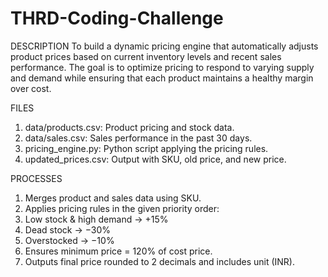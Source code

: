 # THRD-Coding-Challenge

DESCRIPTION
To build a dynamic pricing engine that automatically adjusts product prices based on current inventory levels and recent sales performance. The goal is to optimize pricing to respond to varying supply and demand while ensuring that each product maintains a healthy margin over cost.

FILES

1. data/products.csv: Product pricing and stock data.
2. data/sales.csv: Sales performance in the past 30 days.
3. pricing_engine.py: Python script applying the pricing rules.
4. updated_prices.csv: Output with SKU, old price, and new price.

PROCESSES
1. Merges product and sales data using SKU.
2. Applies pricing rules in the given priority order:
3. Low stock & high demand → +15%
4. Dead stock → −30%
5. Overstocked → −10%
6. Ensures minimum price = 120% of cost price.
7. Outputs final price rounded to 2 decimals and includes unit (INR).
